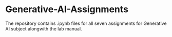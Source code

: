 # Generative-AI-Assignments
The repository contains .ipynb files for all seven assignments for Generative AI subject alongwith the lab manual.
